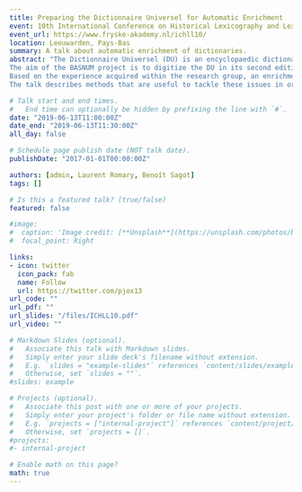 ```yaml
---
title: Preparing the Dictionnaire Universel for Automatic Enrichment
event: 10th International Conference on Historical Lexicography and Lexicology (ICHLL)
event_url: https://www.fryske-akademy.nl/ichll10/
location: Leeuwarden, Pays-Bas
summary: A talk about automatic enrichment of dictionaries.
abstract: "The ​Dictionnaire Universel ​(DU) is an encyclopaedic dictionary originally written by Antoine Furetière around 1676-78, later revised and improved by the Protestant jurist Henri Basnage de Beauval who expanded, corrected and included terms of arts, crafts and sciences, into the ​Dictionnaire.
The aim of the ​BASNUM project is to digitize the ​DU ​in its second edition rewritten by Basnage de Beauval,​ to analyse it with computational methods in order to better assess the importance of this work for the evolution of sciences and mentalities in the 18th century, and to contribute to the contemporary movement for creating innovative and data-driven computational methods for text digitization, encoding and analysis.
Based on the experience acquired within the research group, an enrichment workflow based upon a series of Natural Language Processing processes is being set up to be applied to Basnage's work. This includes, among others, automatic identification of the dictionary structure (macro-, meso- and microstructure), named-entity recognition (in particular persons and locations), classification of dictionary entries, detection and study of polysemy markers, tracking and classification of quotation use (bibliographic references), scoring semantic similarity between the ​DU ​and other dictionaries. The main challenges being the lack of available annotated data in order to train machine learning models, decreased accuracy when using modern pre-trained models due to the differences between present-day and 18t​ h century French, and even unreliable or low quality OCRisation.
The talk describes methods that are useful to tackle these issues in order to prepare the the ​DU for automatic enrichment going beyond what current available tools like Grobid-dictionaries can do, thanks to the advent of deep learning NLP models. The paper also describes how these methods could be applied to other dictionaries or even other types of ancient texts."

# Talk start and end times.
#   End time can optionally be hidden by prefixing the line with `#`.
date: "2019-06-13T11:00:00Z"
date_end: "2019-06-13T11:30:00Z"
all_day: false

# Schedule page publish date (NOT talk date).
publishDate: "2017-01-01T00:00:00Z"

authors: [admin, Laurent Romary, Benoît Sagot]
tags: []

# Is this a featured talk? (true/false)
featured: false

#image:
#  caption: 'Image credit: [**Unsplash**](https://unsplash.com/photos/bzdhc5b3Bxs)'
#  focal_point: Right

links:
- icon: twitter
  icon_pack: fab
  name: Follow
  url: https://twitter.com/pjox13
url_code: ""
url_pdf: ""
url_slides: "/files/ICHLL10.pdf"
url_video: ""

# Markdown Slides (optional).
#   Associate this talk with Markdown slides.
#   Simply enter your slide deck's filename without extension.
#   E.g. `slides = "example-slides"` references `content/slides/example-slides.md`.
#   Otherwise, set `slides = ""`.
#slides: example

# Projects (optional).
#   Associate this post with one or more of your projects.
#   Simply enter your project's folder or file name without extension.
#   E.g. `projects = ["internal-project"]` references `content/project/deep-learning/index.md`.
#   Otherwise, set `projects = []`.
#projects:
#- internal-project

# Enable math on this page?
math: true
---
```

